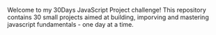 Welcome to my  30Days JavaScript Project challenge!
This repository contains 30 small projects aimed at building, imporving and mastering javascript fundamentals - one day at a time. 
